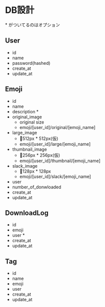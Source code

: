 # DB設計
\* がついてるのはオプション
## User
* id
* name
* password(hashed)
* create_at
* update_at

## Emoji
* id
* name
* description *
* original_image
  * original size
  * emoji/[user_id]/original/[emoji_name]
* large_image
  * 512px * 512px(仮)
  * emoji/[user_id]/large/[emoji_name]
* thumbnail_image
  * 256px * 256px(仮)
  * emoji/[user_id]/thumbnail/[emoji_name]
* slack_image
  * 128px * 128px
  * emoji/[user_id]/slack/[emoji_name]
* user
* number_of_donwloaded
* create_at
* update_at

## DownloadLog
* id
* emoji
* user *
* create_at
* update_at

## Tag
* id
* name
* emoji
* user
* create_at
* update_at
